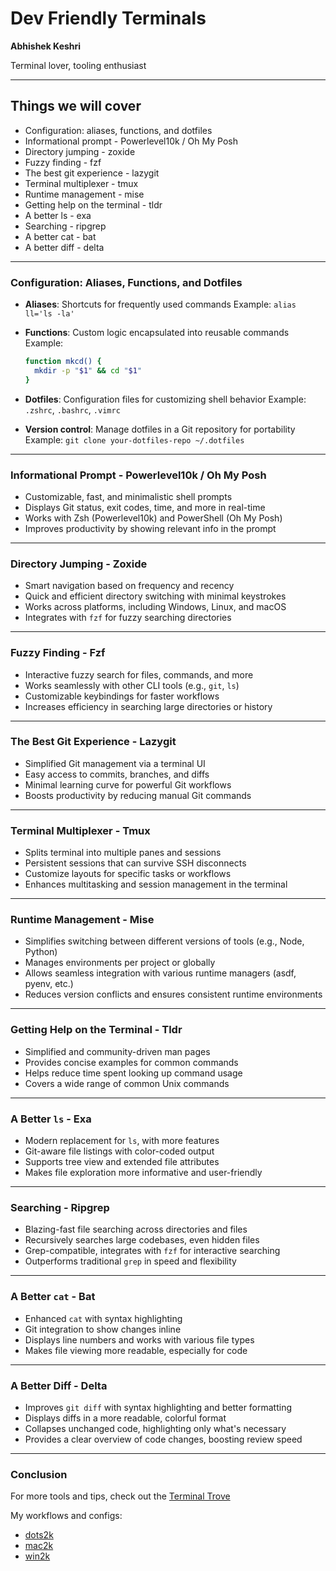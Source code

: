 # Dev Friendly Terminals

**Abhishek Keshri**

Terminal lover, tooling enthusiast

---

## Things we will cover

- Configuration: aliases, functions, and dotfiles
- Informational prompt - Powerlevel10k / Oh My Posh
- Directory jumping - zoxide
- Fuzzy finding - fzf
- The best git experience - lazygit
- Terminal multiplexer - tmux
- Runtime management - mise
- Getting help on the terminal - tldr
- A better ls - exa
- Searching - ripgrep
- A better cat - bat
- A better diff - delta

---

### **Configuration: Aliases, Functions, and Dotfiles**

- **Aliases**: Shortcuts for frequently used commands
  Example: `alias ll='ls -la'`

- **Functions**: Custom logic encapsulated into reusable commands
  Example:

  ```bash
  function mkcd() {
    mkdir -p "$1" && cd "$1"
  }
  ```

- **Dotfiles**: Configuration files for customizing shell behavior
  Example: `.zshrc`, `.bashrc`, `.vimrc`

- **Version control**: Manage dotfiles in a Git repository for portability
  Example: `git clone your-dotfiles-repo ~/.dotfiles`

---

### **Informational Prompt - Powerlevel10k / Oh My Posh**

- Customizable, fast, and minimalistic shell prompts
- Displays Git status, exit codes, time, and more in real-time
- Works with Zsh (Powerlevel10k) and PowerShell (Oh My Posh)
- Improves productivity by showing relevant info in the prompt

---

### **Directory Jumping - Zoxide**

- Smart navigation based on frequency and recency
- Quick and efficient directory switching with minimal keystrokes
- Works across platforms, including Windows, Linux, and macOS
- Integrates with `fzf` for fuzzy searching directories

---

### **Fuzzy Finding - Fzf**

- Interactive fuzzy search for files, commands, and more
- Works seamlessly with other CLI tools (e.g., `git`, `ls`)
- Customizable keybindings for faster workflows
- Increases efficiency in searching large directories or history

---

### **The Best Git Experience - Lazygit**

- Simplified Git management via a terminal UI
- Easy access to commits, branches, and diffs
- Minimal learning curve for powerful Git workflows
- Boosts productivity by reducing manual Git commands

---

### **Terminal Multiplexer - Tmux**

- Splits terminal into multiple panes and sessions
- Persistent sessions that can survive SSH disconnects
- Customize layouts for specific tasks or workflows
- Enhances multitasking and session management in the terminal

---

### **Runtime Management - Mise**

- Simplifies switching between different versions of tools (e.g., Node, Python)
- Manages environments per project or globally
- Allows seamless integration with various runtime managers (asdf, pyenv, etc.)
- Reduces version conflicts and ensures consistent runtime environments

---

### **Getting Help on the Terminal - Tldr**

- Simplified and community-driven man pages
- Provides concise examples for common commands
- Helps reduce time spent looking up command usage
- Covers a wide range of common Unix commands

---

### **A Better `ls` - Exa**

- Modern replacement for `ls`, with more features
- Git-aware file listings with color-coded output
- Supports tree view and extended file attributes
- Makes file exploration more informative and user-friendly

---

### **Searching - Ripgrep**

- Blazing-fast file searching across directories and files
- Recursively searches large codebases, even hidden files
- Grep-compatible, integrates with `fzf` for interactive searching
- Outperforms traditional `grep` in speed and flexibility

---

### **A Better `cat` - Bat**

- Enhanced `cat` with syntax highlighting
- Git integration to show changes inline
- Displays line numbers and works with various file types
- Makes file viewing more readable, especially for code

---

### **A Better Diff - Delta**

- Improves `git diff` with syntax highlighting and better formatting
- Displays diffs in a more readable, colorful format
- Collapses unchanged code, highlighting only what's necessary
- Provides a clear overview of code changes, boosting review speed

---

### **Conclusion**

For more tools and tips, check out the [Terminal Trove](https://terminaltrove.com/)

My workflows and configs:

- [dots2k](https://github.com/2kabhishek/dots2k)
- [mac2k](https://github.com/2kabhishek/mac2k)
- [win2k](https://github.com/2kabhishek/win2k)
